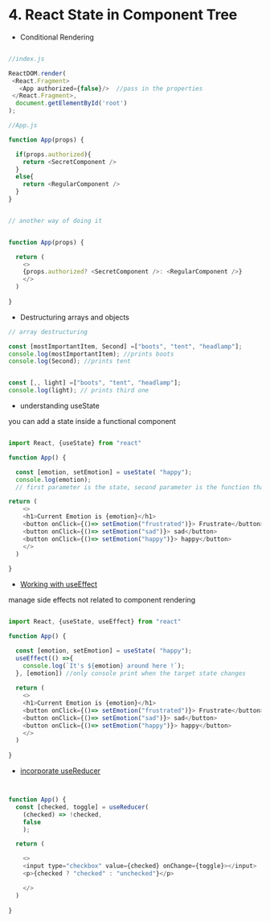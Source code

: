 # 4. React State in Component Tree

* Conditional Rendering

```javascript

//index.js

ReactDOM.render(
 <React.Fragment>
   <App authorized={false}/>  //pass in the properties
 </React.Fragment>,
  document.getElementById('root')
);

//App.js

function App(props) {

  if(props.authorized){
    return <SecretComponent />
  }
  else{
    return <RegularComponent />
  }
}


// another way of doing it


function App(props) {

  return (
    <>
    {props.authorized? <SecretComponent />: <RegularComponent />}
    </>
  )
  
}


```



* Destructuring arrays and objects 

```javascript
// array destructuring 

const [mostImportantItem, Second] =["boots", "tent", "headlamp"];
console.log(mostImportantItem); //prints boots
console.log(Second); //prints tent 


const [,, light] =["boots", "tent", "headlamp"];
console.log(light); // prints third one 

```



* understanding useState

you can add a state inside a functional component 

```javascript

import React, {useState} from "react"

function App() {

  const [emotion, setEmotion] = useState( "happy");
  console.log(emotion);
  // first parameter is the state, second parameter is the function that updates the state

return (
    <>
    <h1>Current Emotion is {emotion}</h1>
    <button onClick={()=> setEmotion("frustrated")}> Frustrate</button>
    <button onClick={()=> setEmotion("sad")}> sad</button>
    <button onClick={()=> setEmotion("happy")}> happy</button>
    </>
  )
  
}
```



* [Working with useEffect ](https://dmitripavlutin.com/react-useeffect-explanation/)

manage side effects not related to component rendering

```javascript

import React, {useState, useEffect} from "react"

function App() {

  const [emotion, setEmotion] = useState( "happy");
  useEffect(() =>{
    console.log(`It's ${emotion} around here !`);
  }, [emotion]) //only console print when the target state changes 
  
  return (
    <>
    <h1>Current Emotion is {emotion}</h1>
    <button onClick={()=> setEmotion("frustrated")}> Frustrate</button>
    <button onClick={()=> setEmotion("sad")}> sad</button>
    <button onClick={()=> setEmotion("happy")}> happy</button>
    </>
  )
  
}

```



* [incorporate useReducer](https://dev.to/tumee/react-fragments-what-why-how-2kh1) 

```javascript


function App() {
  const [checked, toggle] = useReducer(
    (checked) => !checked,
    false
    );

  return (

    <>
    <input type="checkbox" value={checked} onChange={toggle}></input>
    <p>{checked ? "checked" : "unchecked"}</p>

    </>
  )
  
}


```



